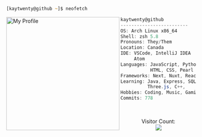 ```zsh
[kaytwenty@github ~]$ neofetch
```

<img align="left" src="https://avatars.githubusercontent.com/u/69999193?v=4" alt="My Profile" width="300" /> 

```csharp
kaytwenty@github
-------------------------
OS: Arch Linux x86_64
Shell: zsh 5.8
Pronouns: They/Them
Location: Canada
IDE: VSCode, IntelliJ IDEA
     Atom
Languages: JavaScript, Python,
           HTML, CSS, Pearl
Frameworks: Next, Nuxt, React
Learning: Java, Express, SQLite,
          Three.js, C++, 
Hobbies: Coding, Music, Gaming
Commits: 778
```
<br />
<p align="center"> 
    Visitor Count:<br>
  <img src="https://profile-counter.glitch.me/K-209/count.svg" />
</p>
